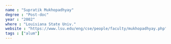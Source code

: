 ```yaml
---
name : "Supratik Mukhopadhyay"
degree : "Post-doc"
year : "2002"
where : "Louisiana State Univ."
website : "https://www.lsu.edu/eng/cse/people/faculty/mukhopadhyay.php"
tags : ["alum"]
---
```

